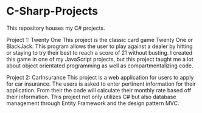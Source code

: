 # C-Sharp-Projects

This repository houses my C# projects.

Project 1: Twenty One
This project is the classic card game Twenty One or BlackJack. This program allows the user to play against a dealer by hitting or staying to try their best to reach a score of 21 without busting. I created this game in one of my JavaScript projects, but this project taught me a lot about object orientated programming as well as compartmentalizing code. 

Project 2: CarInsurance
This project is a web application for users to apply for car insurance. The users is asked to enter pertinent information for their application. From their the code will calculate their monthly rate based off their information. This project not only utilizes C# but also database management through Entity Framework and the design pattern MVC.
